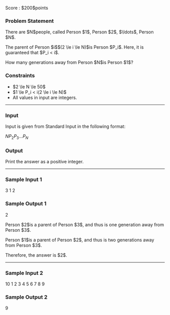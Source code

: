 
<div>

<span>

<span>

<p>
Score : $200$points
</p>

<div>

<section>

### **Problem Statement**

<p>
There are $N$people, called Person $1$, Person $2$, $\ldots$, Person $N$.
</p>

<p>
The parent of Person $i$$(2 \le i \le N)$is Person $P_i$. Here, it is guaranteed that $P_i < i$.
</p>

<p>
How many generations away from Person $N$is Person $1$? 
</p>

</section>

</div>

<div>

<section>

### **Constraints**

<ul>

<li>
$2 \le N \le 50$
</li>

<li>
$1 \le P_i < i(2 \le i \le N)$
</li>

<li>
All values in input are integers.
</li>

</ul>

</section>

</div>

---

<div>

<div>

<section>

### **Input**

<p>
Input is given from Standard Input in the following format:
</p>

<div>

$N$$P_2$$P_3$$\dots$$P_N$
</div>

</section>

</div>

<div>

<section>

### **Output**

<p>
Print the answer as a positive integer.
</p>

</section>

</div>

</div>

---

<div>

<section>

### **Sample Input 1**

<div>

3
1 2

</div>

</section>

</div>

<div>

<section>

### **Sample Output 1**

<div>

2

</div>

<p>
Person $2$is a parent of Person $3$, and thus is one generation away from Person $3$.
</p>

<p>
Person $1$is a parent of Person $2$, and thus is two generations away from Person $3$.
</p>

<p>
Therefore, the answer is $2$.
</p>

</section>

</div>

---

<div>

<section>

### **Sample Input 2**

<div>

10
1 2 3 4 5 6 7 8 9

</div>

</section>

</div>

<div>

<section>

### **Sample Output 2**

<div>

9

</div>

</section>

</div>

</span>

</span>

</div>
